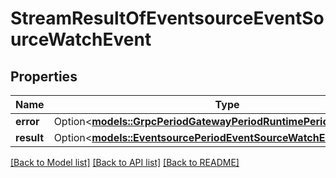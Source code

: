 # StreamResultOfEventsourceEventSourceWatchEvent

## Properties

Name | Type | Description | Notes
------------ | ------------- | ------------- | -------------
**error** | Option<[**models::GrpcPeriodGatewayPeriodRuntimePeriodStreamError**](grpc.gateway.runtime.StreamError.md)> |  | [optional]
**result** | Option<[**models::EventsourcePeriodEventSourceWatchEvent**](eventsource.EventSourceWatchEvent.md)> |  | [optional]

[[Back to Model list]](../README.md#documentation-for-models) [[Back to API list]](../README.md#documentation-for-api-endpoints) [[Back to README]](../README.md)


